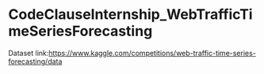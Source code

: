 # CodeClauseInternship_WebTrafficTimeSeriesForecasting
Dataset link:https://www.kaggle.com/competitions/web-traffic-time-series-forecasting/data
